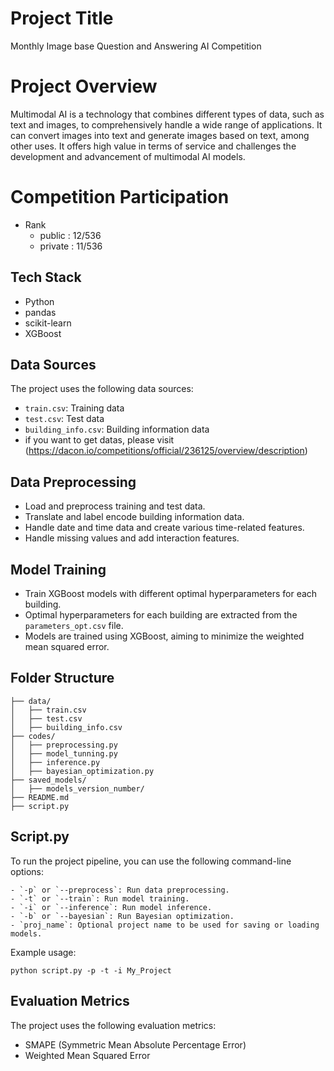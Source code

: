 # Project Title
Monthly Image base Question and Answering AI Competition

# Project Overview
Multimodal AI is a technology that combines different types of data, such as text and images, to comprehensively handle a wide range of applications. It can convert images into text and generate images based on text, among other uses. It offers high value in terms of service and challenges the development and advancement of multimodal AI models.

# Competition Participation
- Rank
  - public : 12/536
  - private : 11/536

## Tech Stack
- Python
- pandas
- scikit-learn
- XGBoost

## Data Sources
The project uses the following data sources:
- `train.csv`: Training data
- `test.csv`: Test data
- `building_info.csv`: Building information data
- if you want to get datas, please visit (https://dacon.io/competitions/official/236125/overview/description)

## Data Preprocessing
- Load and preprocess training and test data.
- Translate and label encode building information data.
- Handle date and time data and create various time-related features.
- Handle missing values and add interaction features.

## Model Training
- Train XGBoost models with different optimal hyperparameters for each building.
- Optimal hyperparameters for each building are extracted from the `parameters_opt.csv` file.
- Models are trained using XGBoost, aiming to minimize the weighted mean squared error.

## Folder Structure
```
├── data/
│   ├── train.csv
│   ├── test.csv
│   ├── building_info.csv
├── codes/
│   ├── preprocessing.py
│   ├── model_tunning.py
│   ├── inference.py
│   ├── bayesian_optimization.py
├── saved_models/
│   ├── models_version_number/
├── README.md
├── script.py
```

## Script.py
To run the project pipeline, you can use the following command-line options:
```
- `-p` or `--preprocess`: Run data preprocessing.
- `-t` or `--train`: Run model training.
- `-i` or `--inference`: Run model inference.
- `-b` or `--bayesian`: Run Bayesian optimization.
- `proj_name`: Optional project name to be used for saving or loading models.
```
Example usage:
```
python script.py -p -t -i My_Project
```
## Evaluation Metrics
The project uses the following evaluation metrics:
- SMAPE (Symmetric Mean Absolute Percentage Error)
- Weighted Mean Squared Error



